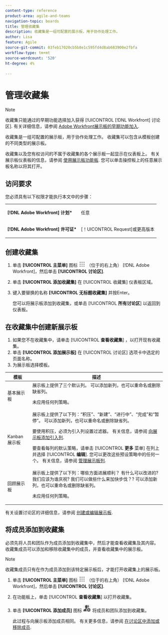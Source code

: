 ```yaml
---
content-type: reference
product-area: agile-and-teams
navigation-topic: boards
title: 管理收藏集
description: 收藏集是一组可配置的展示板，用于协作处理工作。
author: Lisa
feature: Agile
source-git-commit: 03feb17020cb5b8e1c595fd4d8ab683900e2fbfa
workflow-type: tm+mt
source-wordcount: '520'
ht-degree: 4%

---
```


# 管理收藏集

>[!NOTE]
>
>收藏集只能通过的早期功能选择加入获得 [!UICONTROL [!DNL Workfront] 讨论区]. 有关详细信息，请参阅 [Adobe Workfront展示板的早期功能加入](/help/quicksilver/agile/get-started-with-boards/boards-early-feature-opt-in.md).

收藏集是一组可配置的展示板，用于协作处理工作。 收藏集可以包含从模板创建的不同类型的展示板。

收藏集以及您有权访问的不属于收藏集的各个展示板一起显示在仪表板上。 有关展示板仪表板的信息，请参阅 [使用展示板功能板](/help/quicksilver/agile/get-started-with-boards/use-boards-page.md). 您可以单击操控板上的任意展示板名称以将其打开。

## 访问要求

您必须具有以下权限才能执行本文中的步骤：

<table style="table-layout:auto"> 
 <col> 
 </col> 
 <col> 
 </col> 
 <tbody> 
  <tr> 
   <td role="rowheader"><strong>[!DNL Adobe Workfront] 计划*</strong></td> 
   <td> <p>任意</p> </td> 
  </tr> 
  <tr> 
   <td role="rowheader"><strong>[!DNL Adobe Workfront] 许可证*</strong></td> 
   <td> <p>[！UICONTROL Request]或更高版本</p> </td> 
  </tr> 
 </tbody> 
</table>

## 创建收藏集

1. 单击 **[!UICONTROL 主菜单]** 图标 ![主菜单](assets/main-menu-icon.png) （位于的右上角） [!DNL Adobe Workfront]，然后单击 **[!UICONTROL 讨论区]**.
1. 单击 **[!UICONTROL 添加收藏集]** 在 [!UICONTROL 收藏集] 仪表板区域。
1. 键入要替换的名称 **[!UICONTROL 无标题收藏集]** 并按Enter。

   您可以将展示板添加到收藏集，或单击 [!UICONTROL **所有讨论区**] 以返回到仪表板。

## 在收藏集中创建新展示板

1. 如果您不在收藏集中，请单击 [!UICONTROL **查看收藏集**] ，以打开现有收藏集。
1. 单击 **[!UICONTROL 添加展示板]** 在 [!UICONTROL 讨论区] 选项卡中选定的页面名称。
1. 为展示板选择模板。

| 模板 | 描述 |
|---------|----------|
| 基本展示板 | 展示板上提供了三个默认列。 可以添加新列，也可以重命名或删除缺省列。 <p>未应用任何列策略。 |
| Kanban 展示板 | 展示板上提供了以下列：“积压”、“新建”、“进行中”、“完成”和“暂停”。 可以添加新列，也可以重命名或删除缺省列。<p>要使用积压，必须为引入列设置过滤器。 有关信息，请参阅 [向展示板添加引入列](/help/quicksilver/agile/use-boards-agile-planning-tools/add-intake-column-to-board.md). <p>要查看每列的默认策略，请单击 [!UICONTROL **更多** 菜单] 在列上并选择 [!UICONTROL **编辑**]. 您可以更改这些预设策略中的任何一个。 有关信息，请参阅 [管理展示板列](/help/quicksilver/agile/get-started-with-boards/manage-board-columns.md). |
| 回顾展示板 | 展示板上提供了以下列：哪些方面进展顺利？ 有什么可以改进的? 我们应该为谁庆祝? 我们可以做些什么来加快步伐？? 可以添加新列，也可以重命名或删除缺省列。 <p>未应用任何列策略。 |

有关设置讨论区的详细信息，请参阅 [创建或编辑展示板](/help/quicksilver/agile/get-started-with-boards/create-edit-board.md).

## 将成员添加到收藏集

必须先将人员和团队作为成员添加到收藏集中，然后才能查看收藏集及其内容。 收藏集成员可以添加和移除收藏集中的成员，并查看收藏集中的展示板。

>[!NOTE]
>
>收藏集成员只有在作为成员添加到该特定展示板后，才能打开收藏集上的展示板。

1. 单击 **[!UICONTROL 主菜单]** 图标 ![主菜单](assets/main-menu-icon.png) （位于的右上角） [!DNL Adobe Workfront]，然后单击 **[!UICONTROL 讨论区]**.
1. 在功能板上，单击 [!UICONTROL **查看收藏集**] 以打开收藏集。
1. 单击 **[!UICONTROL 添加成员]** 图标 ![添加成员](assets/boards-addmember-spectrum-25x25.png) 将成员和团队添加到收藏集。

   此过程与向展示板添加成员相同。 有关更多信息，请参阅 [在讨论区中添加或移除成员](/help/quicksilver/agile/get-started-with-boards/add-members-to-board.md).
